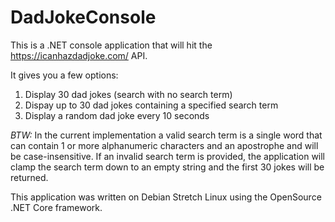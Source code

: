 # DadJokeConsole

This is a .NET console application that will hit the https://icanhazdadjoke.com/ API.

It gives you a few options:

1. Display 30 dad jokes (search with no search term)
2. Dispay up to 30 dad jokes containing a specified search term
3. Display a random dad joke every 10 seconds

*BTW:* In the current implementation a valid search term is a single word that
can contain 1 or more alphanumeric characters and an apostrophe and will be
case-insensitive. If an invalid search term is provided, the application will 
clamp the search term down to an empty string and the first 30 jokes will be
returned.

This application was written on Debian Stretch Linux using the OpenSource .NET Core
framework.
